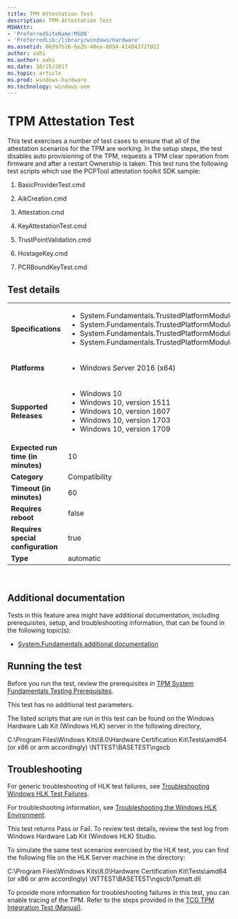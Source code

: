 ```yaml
---
title: TPM Attestation Test
description: TPM Attestation Test
MSHAttr:
- 'PreferredSiteName:MSDN'
- 'PreferredLib:/library/windows/hardware'
ms.assetid: 06997b16-6e2b-48ea-8054-41404372f022
author: aahi
ms.author: aahi
ms.date: 10/15/2017
ms.topic: article
ms.prod: windows-hardware
ms.technology: windows-oem
---
```


# <span id="p_hlk_test.27f1dbe4-92d1-4785-a58e-765402a49708"></span>TPM Attestation Test


This test exercises a number of test cases to ensure that all of the attestation scenarios for the TPM are working. In the setup steps, the test disables auto provisioning of the TPM, requests a TPM clear operation from firmware and after a restart Ownership is taken. This test runs the following test scripts which use the PCPTool attestation toolkit SDK sample:

1.  BasicProviderTest.cmd

2.  AikCreation.cmd

3.  Attestation.cmd

4.  KeyAttestationTest.cmd

5.  TrustPointValidation.cmd

6.  HostageKey.cmd

7.  PCRBoundKeyTest.cmd

## Test details
|||
|---|---|
| **Specifications**  | <ul><li>System.Fundamentals.TrustedPlatformModule.TPMRequirements</li><li>System.Fundamentals.TrustedPlatformModule.TPMComplieswithTCGTPMMainSpecification</li><li>System.Fundamentals.TrustedPlatformModule.TPMEnablesFullUseThroughSystemFirmware</li><li>System.Fundamentals.TrustedPlatformModule.Windows7SystemsTPM</li></ul> |  
| **Platforms**   | <ul><li>Windows Server 2016 (x64)</li></ul> |
| **Supported Releases** | <ul><li>Windows 10</li><li>Windows 10, version 1511</li><li>Windows 10, version 1607</li><li>Windows 10, version 1703</li><li>Windows 10, version 1709</li></ul> |
|**Expected run time (in minutes)**| 10 |
|**Category**| Compatibility |
|**Timeout (in minutes)**| 60 |
|**Requires reboot**| false |
|**Requires special configuration**| true |
|**Type**| automatic |

 

## <span id="Additional_documentation"></span><span id="additional_documentation"></span><span id="ADDITIONAL_DOCUMENTATION"></span>Additional documentation


Tests in this feature area might have additional documentation, including prerequisites, setup, and troubleshooting information, that can be found in the following topic(s):

-   [System.Fundamentals additional documentation](system-fundamentals-additional-documentation.md)

## <span id="Running_the_test"></span><span id="running_the_test"></span><span id="RUNNING_THE_TEST"></span>Running the test


Before you run the test, review the prerequisites in [TPM System Fundamentals Testing Prerequisites](tpm-system-fundamentals-testing-prerequisites.md).

This test has no additional test parameters.

The listed scripts that are run in this test can be found on the Windows Hardware Lab Kit (Windows HLK) server in the following directory,

C:\Program Files\Windows Kits\8.0\Hardware Certification Kit\Tests\amd64 (or x86 or arm accordingly) \NTTEST\BASETEST\ngscb

## <span id="Troubleshooting"></span><span id="troubleshooting"></span><span id="TROUBLESHOOTING"></span>Troubleshooting


For generic troubleshooting of HLK test failures, see [Troubleshooting Windows HLK Test Failures](..\user\troubleshooting-windows-hlk-test-failures.md).

For troubleshooting information, see [Troubleshooting the Windows HLK Environment](..\user\troubleshooting-the-windows-hlk-environment.md).

This test returns Pass or Fail. To review test details, review the test log from Windows Hardware Lab Kit (Windows HLK) Studio.

To simulate the same test scenarios exercised by the HLK test, you can find the following file on the HLK Server machine in the directory:

C:\Program Files\Windows Kits\8.0\Hardware Certification Kit\Tests\amd64 (or x86 or arm accordingly) \NTTEST\BASETEST\ngscb\Tpmatt.dll

To provide more information for troubleshooting failures in this test, you can enable tracing of the TPM. Refer to the steps provided in the [TCG TPM Integration Test (Manual)](https://msdn.microsoft.com/en-us/library/Hh998628.aspx).

 

 






